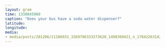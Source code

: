 ```yaml
---
layout: gram
time: 1338845960
caption: "Does your bus have a soda water dispenser?"
latitude: 
longitude: 
media:
- media/posts/201206/11186931_1569796333273620_1498360421_n_17842263142000351.jpg
---
```

